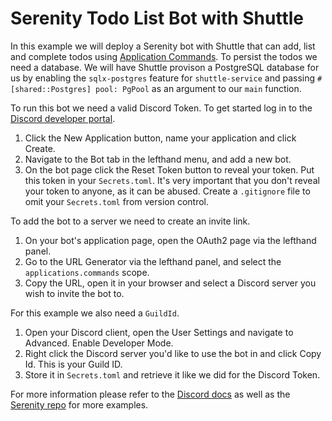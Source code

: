 # Serenity Todo List Bot with Shuttle

In this example we will deploy a Serenity bot with Shuttle that can add, list and complete todos using [Application Commands](https://discord.com/developers/docs/interactions/application-commands). To persist the todos we need a database. We will have Shuttle provison a PostgreSQL database for us by enabling the `sqlx-postgres` feature for `shuttle-service` and passing `#[shared::Postgres] pool: PgPool` as an argument to our `main` function.

To run this bot we need a valid Discord Token. To get started log in to the [Discord developer portal](https://discord.com/developers/applications).

1. Click the New Application button, name your application and click Create.
2. Navigate to the Bot tab in the lefthand menu, and add a new bot.
3. On the bot page click the Reset Token button to reveal your token. Put this token in your `Secrets.toml`. It's very important that you don't reveal your token to anyone, as it can be abused. Create a `.gitignore` file to omit your `Secrets.toml` from version control.

To add the bot to a server we need to create an invite link.

1. On your bot's application page, open the OAuth2 page via the lefthand panel.
2. Go to the URL Generator via the lefthand panel, and select the `applications.commands` scope.
3. Copy the URL, open it in your browser and select a Discord server you wish to invite the bot to.

For this example we also need a `GuildId`.

1. Open your Discord client, open the User Settings and navigate to Advanced. Enable Developer Mode.
2. Right click the Discord server you'd like to use the bot in and click Copy Id. This is your Guild ID.
3. Store it in `Secrets.toml` and retrieve it like we did for the Discord Token.

For more information please refer to the [Discord docs](https://discord.com/developers/docs/getting-started) as well as the [Serenity repo](https://github.com/serenity-rs/serenity) for more examples.